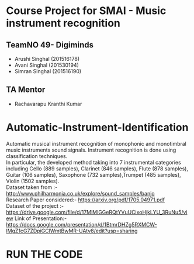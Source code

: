 Course Project for SMAI - Music instrument recognition 
=======================================================

TeamNO 49- Digiminds
------------------------
* Arushi Singhal (201516178)
* Avani Singhal (201530194) 
* Simran Singhal (201516190) 

TA Mentor
---------
* Rachavarapu Kranthi Kumar 

# Automatic-Instrument-Identification
Automatic musical instrument recognition of monophonic and monotimbral music instruments sound signals. Instrument recognition is done using classification techniques. <br />
In particular, the developed method taking into 7 instrumental categories including Cello  (889 samples), Clarinet (846 samples), Flute (878 samples), Guitar (106 samples), Saxophone (732 samples),Trumpet (485 samples), Violin (1502 samples). <br />
Dataset taken from :- http://www.philharmonia.co.uk/explore/sound_samples/banjo <br />
Research Paper considered:- https://arxiv.org/pdf/1705.04971.pdf <br />
Dataset of the project :- https://drive.google.com/file/d/17MlMlGGeRQtYVuUCixoHjkLYU_3RuNu5/view
Link of Presentation:- https://docs.google.com/presentation/d/1BtmrDHZg5RXMCW-lMgZ1cG7ZDpiGClWmtBwMR-UAtv8/edit?usp=sharing <br />

# RUN THE CODE
